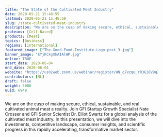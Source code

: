 ```yaml
---
title: "The State of the Cultivated Meat Industry"
date: 2020-05-21 15:48:59
lastmod: 2020-05-21 15:48:59
slug: /state-cultivated-meat-industry
description: "We are on the cusp of making secure, ethical, sustainable, and real cultivated animal meat a reality. Join GFI Startup Growth Specialist Nate Crosser and GFI Senior Scientist Dr. Elliot Swartz for a global analysis of the cultivated meat industry. In this presentation, we will dive into the investments, competitive landscape, consumer insights, and scientific progress in this rapidly accelerating, transformative market sector."
proteins: [Cell-Based]
products: [Meat]
topics: [Business]
regions: [International]
featured_image: ["The-Good-Food-Institute-Logo-post_3.jpg"]
banner_image: "EYjKCkgXkAIAlWP.jpg"
online: TRUE
start_date: 2020-06-04
end_date: 2020-06-04
website: "https://us02web.zoom.us/webinar/register/WN_q7vzqu_rRJGi8V9qZbT9ww"
contributors: [NL]
draft: false
weight: 5000
uuid: 6948
---
```

<p>We are on the cusp of making secure, ethical, sustainable, and real cultivated animal meat a reality. Join GFI Startup Growth Specialist Nate Crosser and GFI Senior Scientist Dr. Elliot Swartz for a global analysis of the cultivated meat industry. In this presentation, we will dive into the investments, competitive landscape, consumer insights, and scientific progress in this rapidly accelerating, transformative market sector.</p>
